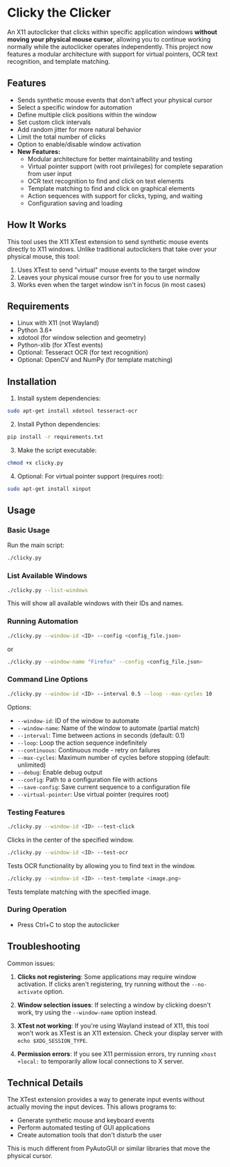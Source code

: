 # Clicky the Clicker

An X11 autoclicker that clicks within specific application windows **without moving your physical mouse cursor**, allowing you to continue working normally while the autoclicker operates independently. This project now features a modular architecture with support for virtual pointers, OCR text recognition, and template matching.

## Features

- Sends synthetic mouse events that don't affect your physical cursor
- Select a specific window for automation
- Define multiple click positions within the window
- Set custom click intervals
- Add random jitter for more natural behavior
- Limit the total number of clicks
- Option to enable/disable window activation
- **New Features:**
  - Modular architecture for better maintainability and testing
  - Virtual pointer support (with root privileges) for complete separation from user input
  - OCR text recognition to find and click on text elements
  - Template matching to find and click on graphical elements
  - Action sequences with support for clicks, typing, and waiting
  - Configuration saving and loading

## How It Works

This tool uses the X11 XTest extension to send synthetic mouse events directly to X11 windows. Unlike traditional autoclickers that take over your physical mouse, this tool:

1. Uses XTest to send "virtual" mouse events to the target window
2. Leaves your physical mouse cursor free for you to use normally
3. Works even when the target window isn't in focus (in most cases)

## Requirements

- Linux with X11 (not Wayland)
- Python 3.6+
- xdotool (for window selection and geometry)
- Python-xlib (for XTest events)
- Optional: Tesseract OCR (for text recognition)
- Optional: OpenCV and NumPy (for template matching)

## Installation

1. Install system dependencies:
```bash
sudo apt-get install xdotool tesseract-ocr
```

2. Install Python dependencies:
```bash
pip install -r requirements.txt
```

3. Make the script executable:
```bash
chmod +x clicky.py
```

4. Optional: For virtual pointer support (requires root):
```bash
sudo apt-get install xinput
```

## Usage

### Basic Usage

Run the main script:
```bash
./clicky.py
```

### List Available Windows

```bash
./clicky.py --list-windows
```

This will show all available windows with their IDs and names.

### Running Automation

```bash
./clicky.py --window-id <ID> --config <config_file.json>
```

or

```bash
./clicky.py --window-name "Firefox" --config <config_file.json>
```

### Command Line Options

```bash
./clicky.py --window-id <ID> --interval 0.5 --loop --max-cycles 10
```

Options:
- `--window-id`: ID of the window to automate
- `--window-name`: Name of the window to automate (partial match)
- `--interval`: Time between actions in seconds (default: 0.1)
- `--loop`: Loop the action sequence indefinitely
- `--continuous`: Continuous mode - retry on failures
- `--max-cycles`: Maximum number of cycles before stopping (default: unlimited)
- `--debug`: Enable debug output
- `--config`: Path to a configuration file with actions
- `--save-config`: Save current sequence to a configuration file
- `--virtual-pointer`: Use virtual pointer (requires root)

### Testing Features

```bash
./clicky.py --window-id <ID> --test-click
```

Clicks in the center of the specified window.

```bash
./clicky.py --window-id <ID> --test-ocr
```

Tests OCR functionality by allowing you to find text in the window.

```bash
./clicky.py --window-id <ID> --test-template <image.png>
```

Tests template matching with the specified image.

### During Operation

- Press Ctrl+C to stop the autoclicker

## Troubleshooting

Common issues:

1. **Clicks not registering**: Some applications may require window activation. If clicks aren't registering, try running without the `--no-activate` option.

2. **Window selection issues**: If selecting a window by clicking doesn't work, try using the `--window-name` option instead.

3. **XTest not working**: If you're using Wayland instead of X11, this tool won't work as XTest is an X11 extension. Check your display server with `echo $XDG_SESSION_TYPE`.

4. **Permission errors**: If you see X11 permission errors, try running `xhost +local:` to temporarily allow local connections to X server.

## Technical Details

The XTest extension provides a way to generate input events without actually moving the input devices. This allows programs to:

- Generate synthetic mouse and keyboard events
- Perform automated testing of GUI applications 
- Create automation tools that don't disturb the user

This is much different from PyAutoGUI or similar libraries that move the physical cursor.